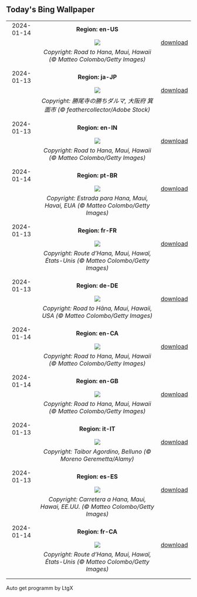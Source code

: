 ## Today's Bing Wallpaper
|      |      |      |
| :----: | :----: | :----: |
|2024-01-14|**Region: en-US**||
||![](https://www.bing.com/th?id=OHR.HanaHighway_EN-US0637770298_UHD.jpg&pid=hp&w=1152&h=648&rs=1&c=4)| [download](https://www.bing.com/th?id=OHR.HanaHighway_EN-US0637770298_UHD.jpg)|
||*Copyright: Road to Hana, Maui, Hawaii (© Matteo Colombo/Getty Images)*
||
|||
|2024-01-13|**Region: ja-JP**||
||![](https://www.bing.com/th?id=OHR.Daruma2024_JA-JP9897104150_UHD.jpg&pid=hp&w=1152&h=648&rs=1&c=4)| [download](https://www.bing.com/th?id=OHR.Daruma2024_JA-JP9897104150_UHD.jpg)|
||*Copyright: 勝尾寺の勝ちダルマ, 大阪府 箕面市 (© feathercollector/Adobe Stock)*
||
|||
|2024-01-13|**Region: en-IN**||
||![](https://www.bing.com/th?id=OHR.HanaHighway_EN-IN2324182593_UHD.jpg&pid=hp&w=1152&h=648&rs=1&c=4)| [download](https://www.bing.com/th?id=OHR.HanaHighway_EN-IN2324182593_UHD.jpg)|
||*Copyright: Road to Hana, Maui, Hawaii (© Matteo Colombo/Getty Images)*
||
|||
|2024-01-14|**Region: pt-BR**||
||![](https://www.bing.com/th?id=OHR.HanaHighway_PT-BR9575647146_UHD.jpg&pid=hp&w=1152&h=648&rs=1&c=4)| [download](https://www.bing.com/th?id=OHR.HanaHighway_PT-BR9575647146_UHD.jpg)|
||*Copyright: Estrada para Hana, Maui, Havai, EUA (© Matteo Colombo/Getty Images)*
||
|||
|2024-01-13|**Region: fr-FR**||
||![](https://www.bing.com/th?id=OHR.HanaHighway_FR-FR2322911528_UHD.jpg&pid=hp&w=1152&h=648&rs=1&c=4)| [download](https://www.bing.com/th?id=OHR.HanaHighway_FR-FR2322911528_UHD.jpg)|
||*Copyright: Route d’Hana, Maui, Hawaï, États-Unis (© Matteo Colombo/Getty Images)*
||
|||
|2024-01-13|**Region: de-DE**||
||![](https://www.bing.com/th?id=OHR.HanaHighway_DE-DE3152977646_UHD.jpg&pid=hp&w=1152&h=648&rs=1&c=4)| [download](https://www.bing.com/th?id=OHR.HanaHighway_DE-DE3152977646_UHD.jpg)|
||*Copyright: Road to Hāna, Maui, Hawaii, USA (© Matteo Colombo/Getty Images)*
||
|||
|2024-01-14|**Region: en-CA**||
||![](https://www.bing.com/th?id=OHR.HanaHighway_EN-CA7042798392_UHD.jpg&pid=hp&w=1152&h=648&rs=1&c=4)| [download](https://www.bing.com/th?id=OHR.HanaHighway_EN-CA7042798392_UHD.jpg)|
||*Copyright: Road to Hana, Maui, Hawaii (© Matteo Colombo/Getty Images)*
||
|||
|2024-01-14|**Region: en-GB**||
||![](https://www.bing.com/th?id=OHR.HanaHighway_EN-GB1532378824_UHD.jpg&pid=hp&w=1152&h=648&rs=1&c=4)| [download](https://www.bing.com/th?id=OHR.HanaHighway_EN-GB1532378824_UHD.jpg)|
||*Copyright: Road to Hana, Maui, Hawaii (© Matteo Colombo/Getty Images)*
||
|||
|2024-01-13|**Region: it-IT**||
||![](https://www.bing.com/th?id=OHR.SanLucanoValley_IT-IT3035454153_UHD.jpg&pid=hp&w=1152&h=648&rs=1&c=4)| [download](https://www.bing.com/th?id=OHR.SanLucanoValley_IT-IT3035454153_UHD.jpg)|
||*Copyright: Taibor Agordino, Belluno (© Moreno Geremetta/Alamy)*
||
|||
|2024-01-13|**Region: es-ES**||
||![](https://www.bing.com/th?id=OHR.HanaHighway_ES-ES1267688219_UHD.jpg&pid=hp&w=1152&h=648&rs=1&c=4)| [download](https://www.bing.com/th?id=OHR.HanaHighway_ES-ES1267688219_UHD.jpg)|
||*Copyright: Carretera a Hana, Maui, Hawai, EE.UU. (© Matteo Colombo/Getty Images)*
||
|||
|2024-01-14|**Region: fr-CA**||
||![](https://www.bing.com/th?id=OHR.HanaHighway_FR-CA8279096953_UHD.jpg&pid=hp&w=1152&h=648&rs=1&c=4)| [download](https://www.bing.com/th?id=OHR.HanaHighway_FR-CA8279096953_UHD.jpg)|
||*Copyright: Route d’Hana, Maui, Hawaï, États-Unis (© Matteo Colombo/Getty Images)*
||
|||

Auto get programm by LtgX
